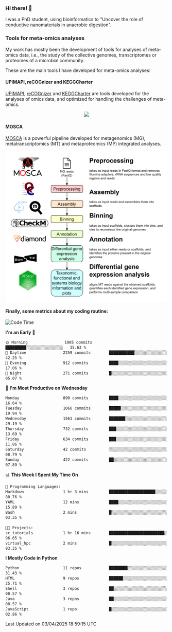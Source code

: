 ### Hi there! 👋

I was a PhD student, using bioinformatics to "Uncover the role of conductive nanomaterials in anaerobic digestion".

### Tools for meta-omics analyses

My work has mostly been the development of tools for analyses of meta-omics data, i.e., the study of the collective genomes, transcriptomes or proteomes of a microbial community.

These are the main tools I have developed for meta-omics analyses:

#### UPIMAPI, reCOGnizer and KEGGCharter

[UPIMAPI](https://github.com/iquasere/UPIMAPI), [reCOGnizer](https://github.com/iquasere/reCOGnizer) and [KEGGCharter](https://github.com/iquasere/KEGGCharter) are tools developed for the analyses of omics data, and optimized for handling the challenges of meta-omics.

<p align="center">
    <img src="assets/annotation_paper.png">
</p>

#### MOSCA

[MOSCA](https://github.com/iquasere/MOSCA) is a powerful pipeline developed for metagenomics (MG), metatranscriptomics (MT) and metaproteomics (MP) integrated analyses.

<p align="center">
    <img src="assets/mosca_workflow.png" align="center" width="700">
</p>


#### Finally, some metrics about my coding routine:

<!--START_SECTION:waka-->
![Code Time](http://img.shields.io/badge/Code%20Time-910%20hrs%2057%20mins-blue)

**I'm an Early 🐤** 

```text
🌞 Morning                1905 commits        █████████░░░░░░░░░░░░░░░░   35.63 % 
🌆 Daytime                2259 commits        ███████████░░░░░░░░░░░░░░   42.25 % 
🌃 Evening                912 commits         ████░░░░░░░░░░░░░░░░░░░░░   17.06 % 
🌙 Night                  271 commits         █░░░░░░░░░░░░░░░░░░░░░░░░   05.07 % 
```
📅 **I'm Most Productive on Wednesday** 

```text
Monday                   890 commits         ████░░░░░░░░░░░░░░░░░░░░░   16.64 % 
Tuesday                  1066 commits        █████░░░░░░░░░░░░░░░░░░░░   19.94 % 
Wednesday                1561 commits        ███████░░░░░░░░░░░░░░░░░░   29.19 % 
Thursday                 732 commits         ███░░░░░░░░░░░░░░░░░░░░░░   13.69 % 
Friday                   634 commits         ███░░░░░░░░░░░░░░░░░░░░░░   11.86 % 
Saturday                 42 commits          ░░░░░░░░░░░░░░░░░░░░░░░░░   00.79 % 
Sunday                   422 commits         ██░░░░░░░░░░░░░░░░░░░░░░░   07.89 % 
```


📊 **This Week I Spent My Time On** 

```text
💬 Programming Languages: 
Markdown                 1 hr 3 mins         ████████████████████░░░░░   80.76 % 
YAML                     12 mins             ████░░░░░░░░░░░░░░░░░░░░░   15.89 % 
Bash                     2 mins              █░░░░░░░░░░░░░░░░░░░░░░░░   03.35 % 

🐱‍💻 Projects: 
sc_tutorials             1 hr 16 mins        ████████████████████████░   96.65 % 
virtual_hpc              2 mins              █░░░░░░░░░░░░░░░░░░░░░░░░   03.35 % 
```

**I Mostly Code in Python** 

```text
Python                   11 repos            ████████░░░░░░░░░░░░░░░░░   31.43 % 
HTML                     9 repos             ██████░░░░░░░░░░░░░░░░░░░   25.71 % 
Shell                    3 repos             ██░░░░░░░░░░░░░░░░░░░░░░░   08.57 % 
Java                     3 repos             ██░░░░░░░░░░░░░░░░░░░░░░░   08.57 % 
JavaScript               1 repo              █░░░░░░░░░░░░░░░░░░░░░░░░   02.86 % 
```




 Last Updated on 03/04/2025 18:59:15 UTC
<!--END_SECTION:waka-->
